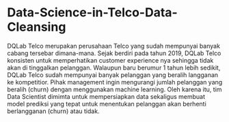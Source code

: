 # Data-Science-in-Telco-Data-Cleansing
DQLab Telco merupakan perusahaan Telco yang sudah mempunyai banyak cabang tersebar dimana-mana. Sejak berdiri pada tahun 2019, DQLab Telco konsisten untuk memperhatikan customer experience nya sehingga tidak akan di tinggalkan pelanggan.  Walaupun baru berumur 1 tahun lebih sedikit, DQLab Telco sudah mempunyai banyak pelanggan yang beralih langganan ke kompetitior. Pihak management ingin mengurangi jumlah pelanggan yang beralih (churn) dengan menggunakan machine learning.  Oleh karena itu, tim Data Scientist dimimta untuk mempersiapkan data sekaligus membuat model prediksi yang tepat untuk menentukan pelanggan akan berhenti berlangganan (churn) atau tidak.
